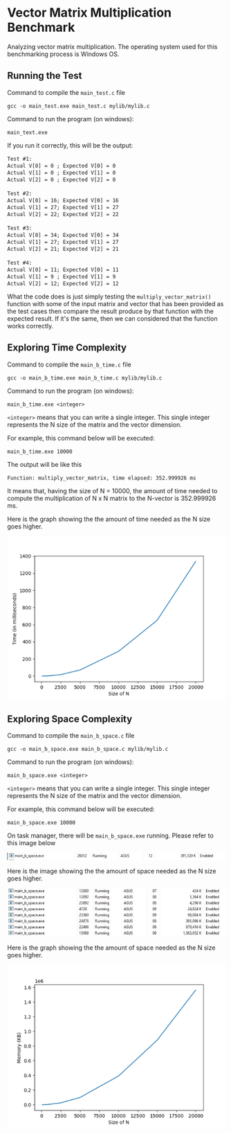 # Vector Matrix Multiplication Benchmark

Analyzing vector matrix multiplication. The operating system used for this benchmarking process is Windows OS.

## Running the Test

Command to compile the `main_test.c` file
```
gcc -o main_test.exe main_test.c mylib/mylib.c
```

Command to run the program (on windows):
```
main_text.exe
```

If you run it correctly, this will be the output:
```
Test #1:
Actual V[0] = 0 ; Expected V[0] = 0 
Actual V[1] = 0 ; Expected V[1] = 0 
Actual V[2] = 0 ; Expected V[2] = 0

Test #2:
Actual V[0] = 16; Expected V[0] = 16
Actual V[1] = 27; Expected V[1] = 27
Actual V[2] = 22; Expected V[2] = 22

Test #3:
Actual V[0] = 34; Expected V[0] = 34
Actual V[1] = 27; Expected V[1] = 27
Actual V[2] = 21; Expected V[2] = 21

Test #4:
Actual V[0] = 11; Expected V[0] = 11
Actual V[1] = 9 ; Expected V[1] = 9
Actual V[2] = 12; Expected V[2] = 12
```

What the code does is just simply testing the `multiply_vector_matrix()` function with some of the input matrix and vector that has been provided as the test cases then compare the result produce by that function with the expected result. If it's the same, then we can considered that the function works correctly.

## Exploring Time Complexity

Command to compile the `main_b_time.c` file
```
gcc -o main_b_time.exe main_b_time.c mylib/mylib.c
```

Command to run the program (on windows):
```
main_b_time.exe <integer>
```

`<integer>` means that you can write a single integer. This single integer represents the N size of the matrix and the vector dimension.

For example, this command below will be executed:
```
main_b_time.exe 10000
```

The output will be like this
```
Function: multiply_vector_matrix, time elapsed: 352.999926 ms
```

It means that, having the size of N = 10000, the amount of time needed to compute the multiplication of N x N matrix to the N-vector is 352.999926 ms.

Here is the graph showing the the amount of time needed as the N size goes higher.

<img src="./images/time_complexity.png" alt="Time complexity from N = 100 to N = 20000">

## Exploring Space Complexity

Command to compile the `main_b_space.c` file
```
gcc -o main_b_space.exe main_b_space.c mylib/mylib.c
```

Command to run the program (on windows):
```
main_b_space.exe <integer>
```

`<integer>` means that you can write a single integer. This single integer represents the N size of the matrix and the vector dimension.

For example, this command below will be executed:
```
main_b_space.exe 10000
```

On task manager, there will be `main_b_space.exe` running. Please refer to this image below

<img src="./images/space_10000.jpeg" alt="Space complexity N = 10000">

Here is the image showing the the amount of space needed as the N size goes higher.

<img src="./images/space_all.jpeg" alt="Space complexity N = 100 to N = 20000">

Here is the graph showing the the amount of space needed as the N size goes higher.

<img src="./images/space_complexity.png" alt="Space complexity from N = 100 to N = 20000">
